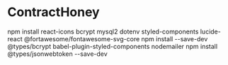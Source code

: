 # ContractHoney

npm install react-icons bcrypt mysql2 dotenv styled-components lucide-react @fortawesome/fontawesome-svg-core
npm install --save-dev @types/bcrypt babel-plugin-styled-components nodemailer
npm install @types/jsonwebtoken --save-dev